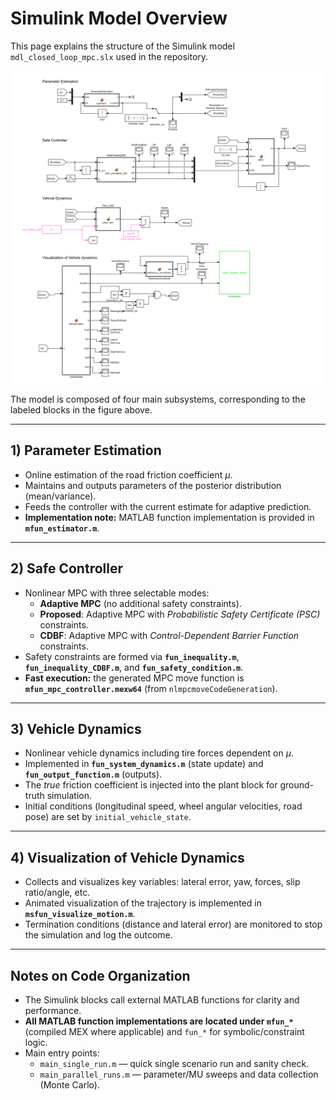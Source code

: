 # Simulink Model Overview

This page explains the structure of the Simulink model `mdl_closed_loop_mpc.slx` used in the repository.

<p align="center">
  <img src="./simulink_overview.png" alt="Simulink model overview" width="900">
</p>

The model is composed of four main subsystems, corresponding to the labeled blocks in the figure above.

---

## 1) Parameter Estimation

- Online estimation of the road friction coefficient $\mu$.
- Maintains and outputs parameters of the posterior distribution (mean/variance).
- Feeds the controller with the current estimate for adaptive prediction.
- **Implementation note:** MATLAB function implementation is provided in **`mfun_estimator.m`**.

---

## 2) Safe Controller

- Nonlinear MPC with three selectable modes:
  - **Adaptive MPC** (no additional safety constraints).
  - **Proposed**: Adaptive MPC with *Probabilistic Safety Certificate (PSC)* constraints.
  - **CDBF**: Adaptive MPC with *Control-Dependent Barrier Function* constraints.
- Safety constraints are formed via **`fun_inequality.m`**, **`fun_inequality_CDBF.m`**, and **`fun_safety_condition.m`**.
- **Fast execution:** the generated MPC move function is **`mfun_mpc_controller.mexw64`** (from `nlmpcmoveCodeGeneration`).

---

## 3) Vehicle Dynamics

- Nonlinear vehicle dynamics including tire forces dependent on $\mu$.
- Implemented in **`fun_system_dynamics.m`** (state update) and **`fun_output_function.m`** (outputs).
- The *true* friction coefficient is injected into the plant block for ground-truth simulation.
- Initial conditions (longitudinal speed, wheel angular velocities, road pose) are set by `initial_vehicle_state`.

---

## 4) Visualization of Vehicle Dynamics

- Collects and visualizes key variables: lateral error, yaw, forces, slip ratio/angle, etc.
- Animated visualization of the trajectory is implemented in **`msfun_visualize_motion.m`**.
- Termination conditions (distance and lateral error) are monitored to stop the simulation and log the outcome.

---

## Notes on Code Organization

- The Simulink blocks call external MATLAB functions for clarity and performance.
- **All MATLAB function implementations are located under `mfun_*`** (compiled MEX where applicable) and `fun_*` for symbolic/constraint logic.
- Main entry points:
  - `main_single_run.m` — quick single scenario run and sanity check.
  - `main_parallel_runs.m` — parameter/MU sweeps and data collection (Monte Carlo).

